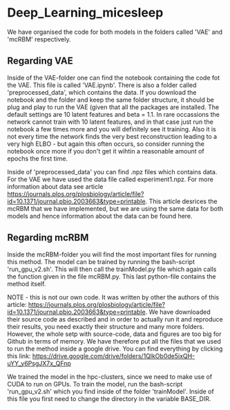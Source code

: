 # Deep_Learning_micesleep

We have organised the code for both models in the folders called 'VAE' and 'mcRBM' respectively.

## Regarding VAE
Inside of the VAE-folder one can find the notebook containing the code fot the VAE. This file is called 'VAE.ipynb'. There is also a folder called 'preprocessed_data', which contains the data. If you download the notebook and the folder and keep the same folder structure, it should be plug and play to run the VAE (given that all the packages are installed. The default settings are 10 latent features and beta = 1.1. In rare occassions the network cannot train with 10 latent features, and in that case just run the notebook a few times more and you will definitely see it training. Also it is not every time the network finds the very best reconstruction leading to a very high ELBO - but again this often occurs, so consider running the notebook once more if you don't get it wihtin a reasonable amount of epochs the first time.

Inside of 'preprocessed_data' you can find .npz files which contains data. For the VAE we have used the data file called experiment1.npz. For more information about data see article https://journals.plos.org/plosbiology/article/file?id=10.1371/journal.pbio.2003663&type=printable. This article desrices the mcRBM that we have implemented, but we are using the same data for both models and hence information about the data can be found here.



## Regarding mcRBM
Inside the mcRBM-folder you will find the most important files for running this method. The model can be trained by running the bash-script 'run_gpu_v2.sh'. This will then call the trainModel.py file which again calls the function given in the file mcRBM.py. This last python-file contains the method itself.

NOTE - this is not our own code. It was written by other the authors of this article: https://journals.plos.org/plosbiology/article/file?id=10.1371/journal.pbio.2003663&type=printable. We have downloaded their source code as described and in order to actually run it and reproduce their results, you need exactly their structure and many more folders. However, the whole setp with source-code, data and figures are too big for Github in terms of memory. We have therefore put all the files that we used to run the method inside a google drive. You can find everything by clicking this link: https://drive.google.com/drive/folders/1QlkOb0de5ixQH-uYY_y6PsgJX7x_QFnp

We trained the model in the hpc-clusters, since we need to make use of CUDA to run on GPUs. To train the model, run the bash-script 'run_gpu_v2.sh' which you find inside of the folder 'trainModel'. Inside of this file you first need to change the directory in the variable BASE_DIR.
